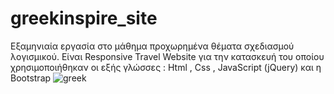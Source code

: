 # greekinspire_site
Εξαμηνιαία εργασία στο μάθημα προχωρημένα θέματα σχεδιασμού λογισμικού.
Είναι Responsive Travel Website για την κατασκευή του οποίου χρησιμοποιήθηκαν οι εξής γλώσσες : 
Html , Css , JavaScript (jQuery) και η Bootstrap
![greek](https://user-images.githubusercontent.com/61084287/166122171-bc81849a-b7f0-4672-a473-4e4638cc8f95.jpg)
